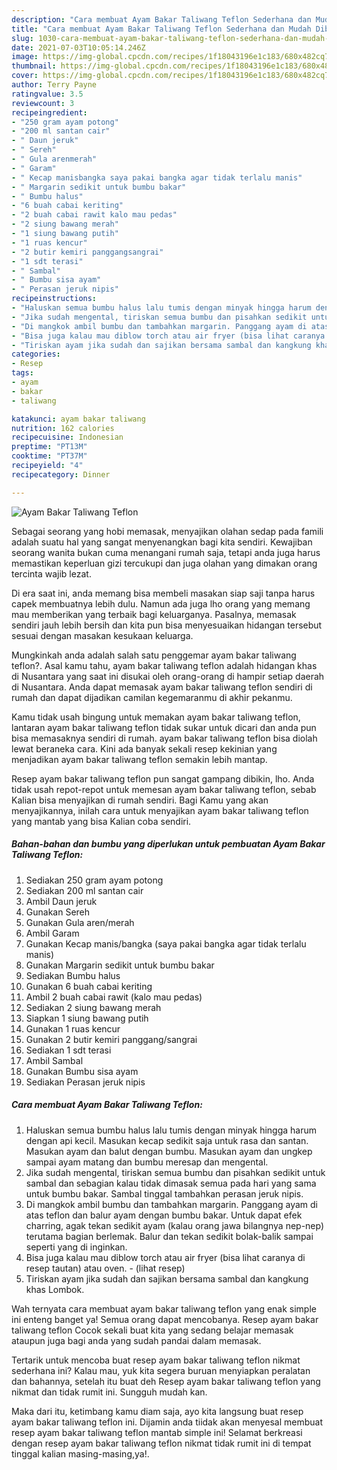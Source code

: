 ```yaml
---
description: "Cara membuat Ayam Bakar Taliwang Teflon Sederhana dan Mudah Dibuat"
title: "Cara membuat Ayam Bakar Taliwang Teflon Sederhana dan Mudah Dibuat"
slug: 1030-cara-membuat-ayam-bakar-taliwang-teflon-sederhana-dan-mudah-dibuat
date: 2021-07-03T10:05:14.246Z
image: https://img-global.cpcdn.com/recipes/1f18043196e1c183/680x482cq70/ayam-bakar-taliwang-teflon-foto-resep-utama.jpg
thumbnail: https://img-global.cpcdn.com/recipes/1f18043196e1c183/680x482cq70/ayam-bakar-taliwang-teflon-foto-resep-utama.jpg
cover: https://img-global.cpcdn.com/recipes/1f18043196e1c183/680x482cq70/ayam-bakar-taliwang-teflon-foto-resep-utama.jpg
author: Terry Payne
ratingvalue: 3.5
reviewcount: 3
recipeingredient:
- "250 gram ayam potong"
- "200 ml santan cair"
- " Daun jeruk"
- " Sereh"
- " Gula arenmerah"
- " Garam"
- " Kecap manisbangka saya pakai bangka agar tidak terlalu manis"
- " Margarin sedikit untuk bumbu bakar"
- " Bumbu halus"
- "6 buah cabai keriting"
- "2 buah cabai rawit kalo mau pedas"
- "2 siung bawang merah"
- "1 siung bawang putih"
- "1 ruas kencur"
- "2 butir kemiri panggangsangrai"
- "1 sdt terasi"
- " Sambal"
- " Bumbu sisa ayam"
- " Perasan jeruk nipis"
recipeinstructions:
- "Haluskan semua bumbu halus lalu tumis dengan minyak hingga harum dengan api kecil. Masukan kecap sedikit saja untuk rasa dan santan. Masukan ayam dan balut dengan bumbu. Masukan ayam dan ungkep sampai ayam matang dan bumbu meresap dan mengental."
- "Jika sudah mengental, tiriskan semua bumbu dan pisahkan sedikit untuk sambal dan sebagian kalau tidak dimasak semua pada hari yang sama untuk bumbu bakar. Sambal tinggal tambahkan perasan jeruk nipis."
- "Di mangkok ambil bumbu dan tambahkan margarin. Panggang ayam di atas teflon dan balur ayam dengan bumbu bakar. Untuk dapat efek charring, agak tekan sedikit ayam (kalau orang jawa bilangnya nep-nep) terutama bagian berlemak. Balur dan tekan sedikit bolak-balik sampai seperti yang di inginkan."
- "Bisa juga kalau mau diblow torch atau air fryer (bisa lihat caranya di resep tautan) atau oven.           (lihat resep)"
- "Tiriskan ayam jika sudah dan sajikan bersama sambal dan kangkung khas Lombok."
categories:
- Resep
tags:
- ayam
- bakar
- taliwang

katakunci: ayam bakar taliwang 
nutrition: 162 calories
recipecuisine: Indonesian
preptime: "PT13M"
cooktime: "PT37M"
recipeyield: "4"
recipecategory: Dinner

---
```



![Ayam Bakar Taliwang Teflon](https://img-global.cpcdn.com/recipes/1f18043196e1c183/680x482cq70/ayam-bakar-taliwang-teflon-foto-resep-utama.jpg)

Sebagai seorang yang hobi memasak, menyajikan olahan sedap pada famili adalah suatu hal yang sangat menyenangkan bagi kita sendiri. Kewajiban seorang  wanita bukan cuma menangani rumah saja, tetapi anda juga harus memastikan keperluan gizi tercukupi dan juga olahan yang dimakan orang tercinta wajib lezat.

Di era  saat ini, anda memang bisa membeli masakan siap saji tanpa harus capek membuatnya lebih dulu. Namun ada juga lho orang yang memang mau memberikan yang terbaik bagi keluarganya. Pasalnya, memasak sendiri jauh lebih bersih dan kita pun bisa menyesuaikan hidangan tersebut sesuai dengan masakan kesukaan keluarga. 



Mungkinkah anda adalah salah satu penggemar ayam bakar taliwang teflon?. Asal kamu tahu, ayam bakar taliwang teflon adalah hidangan khas di Nusantara yang saat ini disukai oleh orang-orang di hampir setiap daerah di Nusantara. Anda dapat memasak ayam bakar taliwang teflon sendiri di rumah dan dapat dijadikan camilan kegemaranmu di akhir pekanmu.

Kamu tidak usah bingung untuk memakan ayam bakar taliwang teflon, lantaran ayam bakar taliwang teflon tidak sukar untuk dicari dan anda pun bisa memasaknya sendiri di rumah. ayam bakar taliwang teflon bisa diolah lewat beraneka cara. Kini ada banyak sekali resep kekinian yang menjadikan ayam bakar taliwang teflon semakin lebih mantap.

Resep ayam bakar taliwang teflon pun sangat gampang dibikin, lho. Anda tidak usah repot-repot untuk memesan ayam bakar taliwang teflon, sebab Kalian bisa menyajikan di rumah sendiri. Bagi Kamu yang akan menyajikannya, inilah cara untuk menyajikan ayam bakar taliwang teflon yang mantab yang bisa Kalian coba sendiri.

<!--inarticleads1-->

##### Bahan-bahan dan bumbu yang diperlukan untuk pembuatan Ayam Bakar Taliwang Teflon:

1. Sediakan 250 gram ayam potong
1. Sediakan 200 ml santan cair
1. Ambil  Daun jeruk
1. Gunakan  Sereh
1. Gunakan  Gula aren/merah
1. Ambil  Garam
1. Gunakan  Kecap manis/bangka (saya pakai bangka agar tidak terlalu manis)
1. Gunakan  Margarin sedikit untuk bumbu bakar
1. Sediakan  Bumbu halus
1. Gunakan 6 buah cabai keriting
1. Ambil 2 buah cabai rawit (kalo mau pedas)
1. Sediakan 2 siung bawang merah
1. Siapkan 1 siung bawang putih
1. Gunakan 1 ruas kencur
1. Gunakan 2 butir kemiri panggang/sangrai
1. Sediakan 1 sdt terasi
1. Ambil  Sambal
1. Gunakan  Bumbu sisa ayam
1. Sediakan  Perasan jeruk nipis




<!--inarticleads2-->

##### Cara membuat Ayam Bakar Taliwang Teflon:

1. Haluskan semua bumbu halus lalu tumis dengan minyak hingga harum dengan api kecil. Masukan kecap sedikit saja untuk rasa dan santan. Masukan ayam dan balut dengan bumbu. Masukan ayam dan ungkep sampai ayam matang dan bumbu meresap dan mengental.
1. Jika sudah mengental, tiriskan semua bumbu dan pisahkan sedikit untuk sambal dan sebagian kalau tidak dimasak semua pada hari yang sama untuk bumbu bakar. Sambal tinggal tambahkan perasan jeruk nipis.
1. Di mangkok ambil bumbu dan tambahkan margarin. Panggang ayam di atas teflon dan balur ayam dengan bumbu bakar. Untuk dapat efek charring, agak tekan sedikit ayam (kalau orang jawa bilangnya nep-nep) terutama bagian berlemak. Balur dan tekan sedikit bolak-balik sampai seperti yang di inginkan.
1. Bisa juga kalau mau diblow torch atau air fryer (bisa lihat caranya di resep tautan) atau oven. -           (lihat resep)
1. Tiriskan ayam jika sudah dan sajikan bersama sambal dan kangkung khas Lombok.




Wah ternyata cara membuat ayam bakar taliwang teflon yang enak simple ini enteng banget ya! Semua orang dapat mencobanya. Resep ayam bakar taliwang teflon Cocok sekali buat kita yang sedang belajar memasak ataupun juga bagi anda yang sudah pandai dalam memasak.

Tertarik untuk mencoba buat resep ayam bakar taliwang teflon nikmat sederhana ini? Kalau mau, yuk kita segera buruan menyiapkan peralatan dan bahannya, setelah itu buat deh Resep ayam bakar taliwang teflon yang nikmat dan tidak rumit ini. Sungguh mudah kan. 

Maka dari itu, ketimbang kamu diam saja, ayo kita langsung buat resep ayam bakar taliwang teflon ini. Dijamin anda tiidak akan menyesal membuat resep ayam bakar taliwang teflon mantab simple ini! Selamat berkreasi dengan resep ayam bakar taliwang teflon nikmat tidak rumit ini di tempat tinggal kalian masing-masing,ya!.

